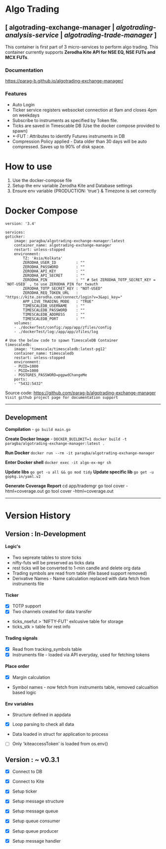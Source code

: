# Algo Trading
## [ algotrading-exchange-manager | *algotrading-analysis-service* | *algotrading-trade-manager* ]

This container is first part of 3 micro-services to perform algo trading. This container currently supports **Zerodha Kite API for NSE EQ, NSE FUTs and MCX FUTs**.
### Documentation
https://parag-b.github.io/algotrading-exchange-manager/

### Features
- Auto Login
- Ticker service registers websocket connection at 9am and closes 4pm on weekdays
- Subscribe to instruments as specified by Token file.
- Ticks are saved in Timescable DB (Use the docker compose provided to spawn)
- *-FUT : Attributes to identify Futures instruments in DB
- Compression Policy applied - Data older than 30 days will be auto compressed. Saves up to 90% of disk space.
    

# How to use
1. Use the docker-compose file
2. Setup the env variable Zerodha Kite and Database settings
3. Ensure env variable {PRODUCTION: 'true'} & Timezone is set correctly

# Docker Compose
    version: '3.4'

    services:
    goticker:
        image: paragba/algotrading-exchange-manager:latest
        container_name: algotrading-exchange-manager
        restart: unless-stopped
        environment:
            TZ: 'Asia/Kolkata'
            ZERODHA_USER_ID         : ""
            ZERODHA_PASSWORD        : ""
            ZERODHA_API_KEY         : ""
            ZERODHA_API_SECRET      : ""
            ZERODHA_PIN             : "" # Set ZERODHA_TOTP_SECRET_KEY = `NOT-USED` , to use ZERODHA_PIN for twauth
            ZERODHA_TOTP_SECRET_KEY : "NOT-USED"
            ZERODHA_REQ_TOKEN_URL   : "https://kite.zerodha.com/connect/login?v=3&api_key="
            APP_LIVE_TRADING_MODE   : "TRUE"
            TIMESCALEDB_USERNAME    : ""
            TIMESCALEDB_PASSWORD    : ""
            TIMESCALEDB_ADDRESS     : ""
            TIMESCALEDB_PORT        : ""
        volumes:
        - ./dockerTest/config:/app/app/zfiles/config
        - ./dockerTest/log:/app/app/zfiles/log
        
    # Use the below code to spawn TimescaleDB Container
    timescaledb:
        image: 'timescale/timescaledb:latest-pg12'
        container_name: timescaledb
        restart: unless-stopped
        environment:
        - PUID=1000
        - PGID=1000
        - POSTGRES_PASSWORD=pgpwdChangeMe
        ports:
        - "5432:5432"


Source code: https://github.com/parag-b/algotrading-exchange-manager
`Visit github project page for documentation support `


---
## Development
**Compilation** - `go build main.go`

**Create Docker Image** - `DOCKER_BUILDKIT=1 docker build -t paragba/algotrading-exchange-manager:latest .`

**Run Docker** `docker run --rm -it paragba/algotrading-exchange-manager`

**Enter Docker shell** `docker exec -it algo-ex-mgr sh`

**Update libs** `go get -u all && go mod tidy`
**Update specific lib** `go get -u gopkg.in/yaml.v2`

**Generate Coverage Report** 
cd app/trademgr
go tool cover -html=coverage.out
go tool cover -html=coverage.out

---
# Version History


## Version : In-Development

#### Logic's
- Two sepreate tables to store ticks
- nifty-futs will be preserved as ticks data
- rest ticks will be converted to 1-min candle and delete org data
- Trading symbols are read from table (file based support removed)
- Derivative Names - Name calculation replaced with data fetch from instruments file

 #### Ticker 
- [x] TOTP support
- [x] Two channels created for data transfer
- ticks_nsefut > 'NIFTY-FUT' exlcusive table for storage 
- ticks_stk > table for rest info

#### Trading signals
- [x] Read from tracking_symbols table
- [x] Instruments file - loaded via API everyday, used for fetching tokens

#### Place order
- [x] Margin calculation
- Symbol names - now fetch from instruments table, removed calcualtion based logic 

#### Env variables
- Structure defined in appdata
- [x] Loop parsing to check all data
- Data loaded in struct for application to process
- [ ] Only 'kiteaccessToken' is loaded from os.env()


## Version : ~ v0.3.1
- [x] Connect to DB
- [x] Connect to Kite
- [x] Setup ticker
- [x] Setup message structure
- [x] Setup message queue
- [x] Setup queue consumer
- [x] Setup queue producer
- [x] Setup message handler



